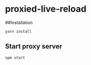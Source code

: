 # proxied-live-reload

##Installation
```
yarn install
```

## Start proxy server
```
npm start
```
